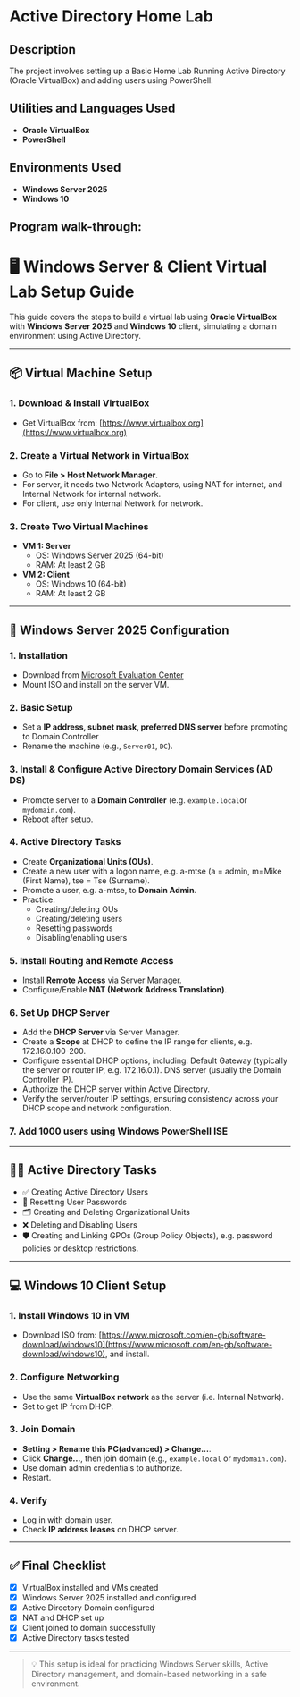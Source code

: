 <h1>Active Directory Home Lab</h1>

<h2>Description</h2>
The project involves setting up a Basic Home Lab Running Active Directory (Oracle VirtualBox) and adding users using PowerShell.
<br />


<h2>Utilities and Languages Used</h2>

- <b>Oracle VirtualBox</b>
- <b>PowerShell</b> 


<h2>Environments Used </h2>

- <b>Windows Server 2025</b> 
- <b>Windows 10</b> 

<h2>Program walk-through:</h2>

# 🖥️ Windows Server & Client Virtual Lab Setup Guide

This guide covers the steps to build a virtual lab using **Oracle VirtualBox** with **Windows Server 2025** and **Windows 10** client, simulating a domain environment using Active Directory.

---

## 📦 Virtual Machine Setup

### 1. Download & Install VirtualBox
- Get VirtualBox from: [https://www.virtualbox.org](https://www.virtualbox.org)

### 2. Create a Virtual Network in VirtualBox
- Go to **File > Host Network Manager**.
- For server, it needs two Network Adapters, using NAT for internet, and Internal Network for internal network.
- For client, use only Internal Network for network. 

### 3. Create Two Virtual Machines
- **VM 1: Server**
  - OS: Windows Server 2025 (64-bit)
  - RAM: At least 2 GB
- **VM 2: Client**
  - OS: Windows 10 (64-bit)
  - RAM: At least 2 GB

---

## 🧰 Windows Server 2025 Configuration

### 1. Installation
- Download from [Microsoft Evaluation Center](https://www.microsoft.com/en-us/evalcenter/)
- Mount ISO and install on the server VM.

### 2. Basic Setup
- Set a **IP address, subnet mask, preferred DNS server** before promoting to Domain Controller 
- Rename the machine (e.g., `Server01`, `DC`).

### 3. Install & Configure Active Directory Domain Services (AD DS)
- Promote server to a **Domain Controller** (e.g. `example.local`or `mydomain.com`).
- Reboot after setup.

### 4. Active Directory Tasks
- Create **Organizational Units (OUs)**.
- Create a new user with a logon name, e.g. a-mtse (a = admin, m=Mike (First Name), tse = Tse (Surname).
- Promote a user, e.g. a-mtse, to **Domain Admin**.
- Practice:
  - Creating/deleting OUs
  - Creating/deleting users
  - Resetting passwords
  - Disabling/enabling users

### 5. Install Routing and Remote Access
- Install **Remote Access** via Server Manager.
- Configure/Enable **NAT (Network Address Translation)**.

### 6. Set Up DHCP Server
- Add the **DHCP Server** via Server Manager. 
- Create a **Scope** at DHCP to define the IP range for clients, e.g. 172.16.0.100-200.
- Configure essential DHCP options, including:
  Default Gateway (typically the server or router IP, e.g. 172.16.0.1).
  DNS server (usually the Domain Controller IP).
- Authorize the DHCP server within Active Directory.
- Verify the server/router IP settings, ensuring consistency across your DHCP scope and network configuration.

### 7. Add 1000 users using Windows PowerShell ISE
---

## 🧑‍💻 Active Directory Tasks

- ✅ Creating Active Directory Users  
- 🔁 Resetting User Passwords  
- 🗂️ Creating and Deleting Organizational Units  
- ❌ Deleting and Disabling Users  
- 🛡️ Creating and Linking GPOs (Group Policy Objects), e.g. password policies or desktop restrictions. 

---

## 💻 Windows 10 Client Setup

### 1. Install Windows 10 in VM
- Download ISO from: [https://www.microsoft.com/en-gb/software-download/windows10](https://www.microsoft.com/en-gb/software-download/windows10), and install.

### 2. Configure Networking
- Use the same **VirtualBox network** as the server (i.e. Internal Network).
- Set to get IP from DHCP.

### 3. Join Domain
- **Setting > Rename this PC(advanced) > Change...**.
- Click **Change...**, then join domain (e.g., `example.local` or `mydomain.com`).
- Use domain admin credentials to authorize.
- Restart.

### 4. Verify
- Log in with domain user.
- Check **IP address leases** on DHCP server.

---

## ✅ Final Checklist

- [x] VirtualBox installed and VMs created  
- [x] Windows Server 2025 installed and configured  
- [x] Active Directory Domain configured  
- [x] NAT and DHCP set up  
- [x] Client joined to domain successfully  
- [x] Active Directory tasks tested

---

> 💡 This setup is ideal for practicing Windows Server skills, Active Directory management, and domain-based networking in a safe environment.




<!--
 ```diff
- text in red
+ text in green
! text in orange
# text in gray
@@ text in purple (and bold)@@
```
--!>
